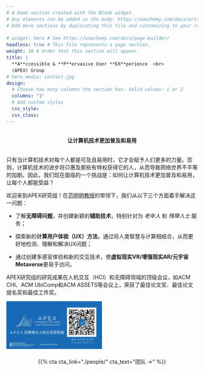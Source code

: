 ```yaml
---
# A Demo section created with the Blank widget.
# Any elements can be added in the body: https://wowchemy.com/docs/writing-markdown-latex/
# Add more sections by duplicating this file and customizing to your requirements.

# widget: hero # See https://wowchemy.com/docs/page-builder/
headless: true # This file represents a page section.
weight: 10 # Order that this section will appear.
title: |
  **A**ccessible & **P**ervasive User **EX**perience  <br>
  (APEX) Group
# hero_media: contact.jpg
design:
  # Choose how many columns the section has. Valid values: 1 or 2.
  columns: "1"
  # Add custom styles
  css_style:
  css_class:
---
```


<br>

<div style="text-align: center; ">
<strong>让计算机技术更加普及和易用</strong>
</div>

<br>

只有当计算机技术对每个人都是可及且易用时，它才会赋予人们更多的力量。否则，计算机技术的进步将只惠及那些有特权获得它的人，从而导致网络世界不平等的加剧。因此，我们现在面临的一个挑战是：如何让计算机技术更加普及和易用，让每个人都能受益？

欢迎来到APEX研究组！在[范明明教授](https://www.mingmingfan.com/)的带领下，我们从以下三个方面着手解决这一问题：

- 了解**无障碍问题**，并创建新颖的**辅助技术**，特别针对为 _老年人_ 和 _残障人士_ 服务；

- 探索新的**计算用户体验（UX）方法**，通过将人类智慧与计算相结合，从而更好地检测、理解和解决UX问题；

- 通过创建多感官体验和新的交互技术，使**虚拟现实VR/增强现实AR/元宇宙Metaverse**更易于访问。

APEX研究组的研究成果在人机交互（HCI）和无障碍领域的顶级会议，如ACM CHI、ACM UbiComp和ACM ASSETS等会议上，荣获了最佳论文奖、最佳论文提名奖和最佳工件奖。

<img src="../home/QR.jpg" width = 50% style=" margin-left: auto; margin-right: auto; align: center">
<!-- ![This is an image](../home/QR.jpg) -->


<div style="display: flex; justify-content: center">

<!-- <div style="margin: 10px">
{{% cta cta_link="./about/" cta_text="关于 →" %}}
</div> -->

<div style="margin: 20px">
{{% cta cta_link="./people/" cta_text="团队 →" %}}
</div>

</div>
